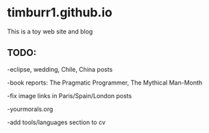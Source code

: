 # timburr1.github.io
This is a toy web site and blog

## TODO:

-eclipse, wedding, Chile, China posts

-book reports: The Pragmatic Programmer, The Mythical Man-Month

-fix image links in Paris/Spain/London posts

-yourmorals.org

-add tools/languages section to cv
